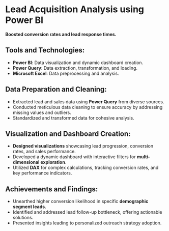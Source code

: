 # Lead Acquisition Analysis using Power BI

**Boosted conversion rates and lead response times.**

## Tools and Technologies:

- **Power BI**: Data visualization and dynamic dashboard creation.
- **Power Query**: Data extraction, transformation, and loading.
- **Microsoft Excel**: Data preprocessing and analysis.

## Data Preparation and Cleaning:

- Extracted lead and sales data using **Power Query** from diverse sources.
- Conducted meticulous data cleaning to ensure accuracy by addressing missing values and outliers.
- Standardized and transformed data for cohesive analysis.

## Visualization and Dashboard Creation:

- **Designed visualizations** showcasing lead progression, conversion rates, and sales performance.
- Developed a dynamic dashboard with interactive filters for **multi-dimensional exploration**.
- Utilized **DAX** for complex calculations, tracking conversion rates, and key performance indicators.

## Achievements and Findings:

- Unearthed higher conversion likelihood in specific **demographic segment leads**.
- Identified and addressed lead follow-up bottleneck, offering actionable solutions.
- Presented insights leading to personalized outreach strategy adoption.


